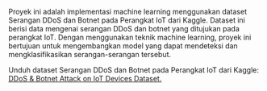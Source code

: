 Proyek ini adalah implementasi machine learning menggunakan dataset Serangan DDoS dan Botnet pada Perangkat IoT dari Kaggle. Dataset ini berisi data mengenai serangan DDoS dan botnet yang ditujukan pada perangkat IoT. Dengan menggunakan teknik machine learning, proyek ini bertujuan untuk mengembangkan model yang dapat mendeteksi dan mengklasifikasikan serangan-serangan tersebut.

Unduh dataset Serangan DDoS dan Botnet pada Perangkat IoT dari Kaggle: [DDoS & Botnet Attack on IoT Devices Dataset.](https://www.kaggle.com/datasets/siddharthm1698/ddos-botnet-attack-on-iot-devices)
